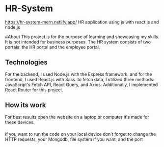 # HR-System
https://hr-system-mern.netlify.app/
HR application using js with react.js and node.js

#About
This project is for the purpose of learning and showcasing my skills. It is not intended for business purposes.
The HR system consists of two portals: the HR portal and the employee portal.

## Technologies 
For the backend, I used Node.js with the Express framework, and for the frontend, I used React.js with Sass.
to fetch data, I utilized three methods: JavaScript's Fetch API, React Query, and Axios. Additionally,
I implemented React Router for this project.

## How its work
For best results open the website on a laptop or computer it's made for these devices.
### 
if you want to run the code on your local device don't forget to change the HTTP requests, your Mongodb, file system if you want, and the port
